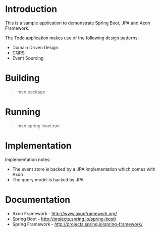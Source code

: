 Introduction
============
This is a sample application to demonstrate Spring Boot, JPA and Axon Framework.

The Todo application makes use of the following design patterns:
- Domain Driven Design
- CQRS
- Event Sourcing

Building
========
> mvn package

Running
=======
> mvn spring-boot:run

Implementation
==============
Implementation notes:
- The event store is backed by a JPA implementation which comes with Axon
- The query model is backed by JPA

Documentation
=============
* Axon Framework - http://www.axonframework.org/
* Spring Boot - http://projects.spring.io/spring-boot/
* Spring Framework - http://projects.spring.io/spring-framework/
